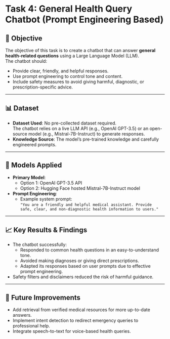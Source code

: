 # Task 4: General Health Query Chatbot (Prompt Engineering Based)

## 📌 Objective
The objective of this task is to create a chatbot that can answer **general health-related questions** using a Large Language Model (LLM).  
The chatbot should:
- Provide clear, friendly, and helpful responses.
- Use prompt engineering to control tone and content.
- Include safety measures to avoid giving harmful, diagnostic, or prescription-specific advice.

---

## 📊 Dataset
- **Dataset Used**: No pre-collected dataset required.  
  The chatbot relies on a live LLM API (e.g., OpenAI GPT-3.5) or an open-source model (e.g., Mistral-7B-Instruct) to generate responses.  
- **Knowledge Source**: The model’s pre-trained knowledge and carefully engineered prompts.

---

## 🤖 Models Applied
- **Primary Model**:  
  - Option 1: OpenAI GPT-3.5 API  
  - Option 2: Hugging Face hosted Mistral-7B-Instruct model  
- **Prompt Engineering**:
  - Example system prompt:  
    `"You are a friendly and helpful medical assistant. Provide safe, clear, and non-diagnostic health information to users."`

---

## 📈 Key Results & Findings
- The chatbot successfully:
  - Responded to common health questions in an easy-to-understand tone.
  - Avoided making diagnoses or giving direct prescriptions.
  - Adapted its responses based on user prompts due to effective prompt engineering.
- Safety filters and disclaimers reduced the risk of harmful guidance.

---

## 🚀 Future Improvements
- Add retrieval from verified medical resources for more up-to-date answers.
- Implement intent detection to redirect emergency queries to professional help.
- Integrate speech-to-text for voice-based health queries.
